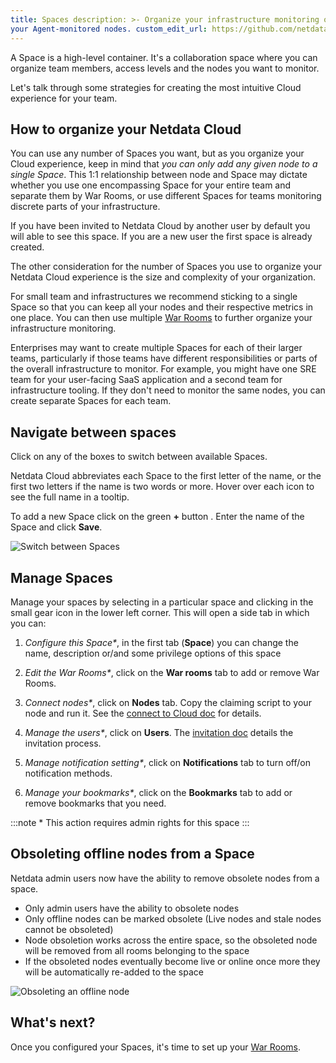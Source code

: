 ```yaml
---
title: Spaces description: >- Organize your infrastructure monitoring on Netdata Cloud by creating Spaces, then grouping
your Agent-monitored nodes. custom_edit_url: https://github.com/netdata/learn/blob/master/docs/cloud/spaces.md
---
```


A Space is a high-level container. It's a collaboration space where you can organize team members, access levels and the
nodes you want to monitor.

Let's talk through some strategies for creating the most intuitive Cloud experience for your team.

## How to organize your Netdata Cloud

You can use any number of Spaces you want, but as you organize your Cloud experience, keep in mind that _you can only
add any given node to a single Space_. This 1:1 relationship between node and Space may dictate whether you use one
encompassing Space for your entire team and separate them by War Rooms, or use different Spaces for teams monitoring
discrete parts of your infrastructure.

If you have been invited to Netdata Cloud by another user by default you will able to see this space. If you are a new
user the first space is already created.

The other consideration for the number of Spaces you use to organize your Netdata Cloud experience is the size and
complexity of your organization.

For small team and infrastructures we recommend sticking to a single Space so that you can keep all your nodes and their
respective metrics in one place. You can then use multiple [War Rooms](/docs/cloud/war-rooms) to further organize your
infrastructure monitoring.

Enterprises may want to create multiple Spaces for each of their larger teams, particularly if those teams have
different responsibilities or parts of the overall infrastructure to monitor. For example, you might have one SRE team
for your user-facing SaaS application and a second team for infrastructure tooling. If they don't need to monitor the
same nodes, you can create separate Spaces for each team.

## Navigate between spaces

Click on any of the boxes to switch between available Spaces.

Netdata Cloud abbreviates each Space to the first letter of the name, or the first two letters if the name is two words
or more. Hover over each icon to see the full name in a tooltip.

To add a new Space click on the green **+** button . Enter the name of the Space and click **Save**.

![Switch between Spaces](/img/cloud/main-page-add-space.png)

## Manage Spaces

Manage your spaces by selecting in a particular space and clicking in the small gear icon in the lower left corner. This
will open a side tab in which you can:

1. _Configure this Space*_, in the first tab (**Space**) you can change the name, description or/and some privilege
   options of this space

2. _Edit the War Rooms*_, click on the **War rooms** tab to add or remove War Rooms.

3. _Connect nodes*_, click on **Nodes** tab. Copy the claiming script to your node and run it. See the
   [connect to Cloud doc](/docs/agent/claim) for details.

4. _Manage the users*_, click on **Users**. The [invitation doc](/docs/cloud/manage/invite-your-team)
   details the invitation process.

5. _Manage notification setting*_, click on **Notifications** tab to turn off/on notification methods.

6. _Manage your bookmarks*_, click on the **Bookmarks** tab to add or remove bookmarks that you need.

:::note \* This action requires admin rights for this space
:::

## Obsoleting offline nodes from a Space

Netdata admin users now have the ability to remove obsolete nodes from a space.

- Only admin users have the ability to obsolete nodes
- Only offline nodes can be marked obsolete (Live nodes and stale nodes cannot be obsoleted)
- Node obsoletion works across the entire space, so the obsoleted node will be removed from all rooms belonging to the
  space
- If the obsoleted nodes eventually become live or online once more they will be automatically re-added to the space

![Obsoleting an offline node](https://user-images.githubusercontent.com/24860547/173087202-70abfd2d-f0eb-4959-bd0f-74aeee2a2a5a.gif)

## What's next?

Once you configured your Spaces, it's time to set up your [War Rooms](/docs/cloud/war-rooms).
